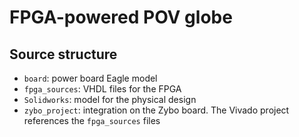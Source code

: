 FPGA-powered POV globe
===

Source structure
---

* `board`: power board Eagle model
* `fpga_sources`: VHDL files for the FPGA
* `Solidworks`: model for the physical design
* `zybo_project`: integration on the Zybo board. The Vivado project references the `fpga_sources` files
